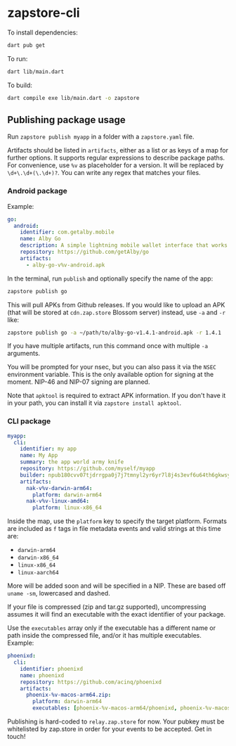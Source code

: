 # zapstore-cli

To install dependencies:

```bash
dart pub get
```

To run:

```bash
dart lib/main.dart
```

To build:

```bash
dart compile exe lib/main.dart -o zapstore
```

## Publishing package usage

Run `zapstore publish myapp` in a folder with a `zapstore.yaml` file.

Artifacts should be listed in `artifacts`, either as a list or as keys of a map for further options. It supports regular expressions to describe package paths.
For convenience, use `%v` as placeholder for a version. It will be replaced by `\d+\.\d+(\.\d+)?`. You can write any regex that matches your files.

### Android package

Example:

```yaml
go:
  android:
    identifier: com.getalby.mobile
    name: Alby Go
    description: A simple lightning mobile wallet interface that works great with Alby Hub.
    repository: https://github.com/getAlby/go
    artifacts:
      - alby-go-v%v-android.apk
```

In the terminal, run `publish` and optionally specify the name of the app:

```bash
zapstore publish go
```

This will pull APKs from Github releases. If you would like to upload an APK (that will be stored at `cdn.zap.store` Blossom server) instead, use `-a` and `-r` like:

```bash
zapstore publish go -a ~/path/to/alby-go-v1.4.1-android.apk -r 1.4.1
```

If you have multiple artifacts, run this command once with multiple `-a` arguments.

You will be prompted for your nsec, but you can also pass it via the `NSEC` environment variable. This is the only available option for signing at the moment. NIP-46 and NIP-07 signing are planned.

Note that `apktool` is required to extract APK information. If you don't have it in your path, you can install it via `zapstore install apktool`.

### CLI package

```yaml
myapp:
  cli:
    identifier: my app
    name: My App
    summary: the app world army knife
    repository: https://github.com/myself/myapp
    builder: npub180cvv07tjdrrgpa0j7j7tmnyl2yr6yr7l8j4s3evf6u64th6gkwsyjh6w6
    artifacts:
      nak-v%v-darwin-arm64:
        platform: darwin-arm64
      nak-v%v-linux-amd64:
        platform: linux-x86_64
```

Inside the map, use the `platform` key to specify the target platform. Formats are included as `f` tags in file metadata events and valid strings at this time are:

 - `darwin-arm64`
 - `darwin-x86_64`
 - `linux-x86_64`
 - `linux-aarch64`

More will be added soon and will be specified in a NIP. These are based off `uname -sm`, lowercased and dashed.

If your file is compressed (zip and tar.gz supported), uncompressing assumes it will find an executable with the exact identifier of your package.

Use the `executables` array only if the executable has a different name or path inside the compressed file, and/or it has multiple executables. Example:

```yaml
phoenixd:
  cli:
    identifier: phoenixd
    name: phoenixd
    repository: https://github.com/acinq/phoenixd
    artifacts:
      phoenix-%v-macos-arm64.zip:
        platform: darwin-arm64
        executables: [phoenix-%v-macos-arm64/phoenixd, phoenix-%v-macos-arm64/phoenix-cli]
```

Publishing is hard-coded to `relay.zap.store` for now. Your pubkey must be whitelisted by zap.store in order for your events to be accepted. Get in touch!